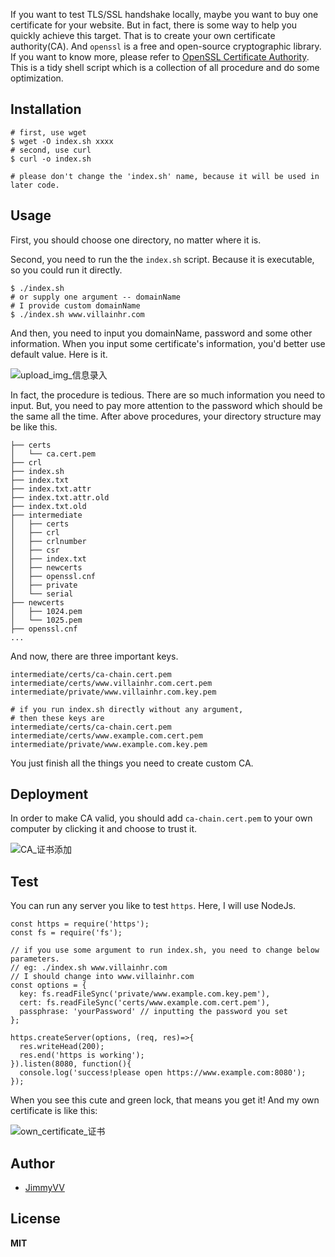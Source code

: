 
If you want to test TLS/SSL handshake locally, maybe you want to buy one certificate for your website. But in fact, there is some way to help you quickly achieve this target. That is to create your own certificate authority(CA). And `openssl` is a free and open-source cryptographic library. If you want to know more, please refer to [OpenSSL Certificate Authority][1]. This is a tidy shell script which is a collection of all procedure and do some optimization.
## Installation
```
# first, use wget
$ wget -O index.sh xxxx
# second, use curl
$ curl -o index.sh 

# please don't change the 'index.sh' name, because it will be used in later code.
```
## Usage
First, you should choose one directory, no matter where it is.

Second, you need to run the the `index.sh` script. Because it is executable, so you could run it directly.
```
$ ./index.sh
# or supply one argument -- domainName
# I provide custom domainName
$ ./index.sh www.villainhr.com
```
And then, you need to input you domainName, password and some other information. When you input some certificate's information, you'd better use default value.
Here is it.

![upload_img_信息录入][2]

In fact, the procedure is tedious. There are so much information you need to input. But, you need to pay more attention to the password which should be the same all the time.
After above procedures, your directory structure may be like this.
```
├── certs
│   └── ca.cert.pem
├── crl
├── index.sh
├── index.txt
├── index.txt.attr
├── index.txt.attr.old
├── index.txt.old
├── intermediate
│   ├── certs
│   ├── crl
│   ├── crlnumber
│   ├── csr
│   ├── index.txt
│   ├── newcerts
│   ├── openssl.cnf
│   ├── private
│   └── serial
├── newcerts
│   ├── 1024.pem
│   └── 1025.pem
├── openssl.cnf
...
```
And now, there are three important keys.
```
intermediate/certs/ca-chain.cert.pem
intermediate/certs/www.villainhr.com.cert.pem
intermediate/private/www.villainhr.com.key.pem

# if you run index.sh directly without any argument, 
# then these keys are
intermediate/certs/ca-chain.cert.pem
intermediate/certs/www.example.com.cert.pem
intermediate/private/www.example.com.key.pem
```
You just finish all the things you need to create custom CA.

## Deployment
In order to make CA valid, you should add `ca-chain.cert.pem` to your own computer by clicking it and choose to trust it.

![CA_证书添加][3]

## Test
You can run any server you like to test `https`. Here, I will use NodeJs. 
```
const https = require('https');
const fs = require('fs');

// if you use some argument to run index.sh, you need to change below parameters.
// eg: ./index.sh www.villainhr.com
// I should change into www.villainhr.com
const options = {
  key: fs.readFileSync('private/www.example.com.key.pem'),
  cert: fs.readFileSync('certs/www.example.com.cert.pem'),
  passphrase: 'yourPassword' // inputting the password you set
};

https.createServer(options, (req, res)=>{
  res.writeHead(200);
  res.end('https is working');
}).listen(8080, function(){
  console.log('success!please open https://www.example.com:8080');
});
```
When you see this cute and green lock, that means you get it!
And my own certificate is like this:

![own_certificate_证书][4]

## Author

 - [JimmyVV][5]

## License
**MIT**


  [1]: https://jamielinux.com/docs/openssl-certificate-authority/index.html
  [2]: http://static.zybuluo.com/jimmythr/qxzij2naiuzsp4mq9yjf1u7m/%E5%B1%8F%E5%B9%95%E5%BF%AB%E7%85%A7%202016-10-23%2014.13.56.png
  [3]: http://static.zybuluo.com/jimmythr/brxjhchd3697dt72nn1v3cus/%E5%B1%8F%E5%B9%95%E5%BF%AB%E7%85%A7%202016-10-23%2014.38.50.png
  [4]: http://static.zybuluo.com/jimmythr/j6brkcu73b3sufa3mix0itz7/%E5%B1%8F%E5%B9%95%E5%BF%AB%E7%85%A7%202016-10-23%2013.27.30.png
  [5]: https://github.com/JimmyVV